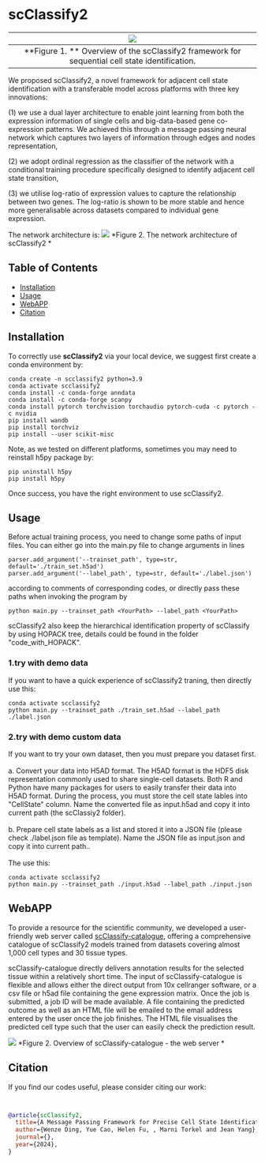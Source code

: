 # scClassify2
| ![](https://github.com/Wenze18/scClassify2/blob/main/scClassify2.png) |
|:-----------------------------------:|
| **Figure 1. **  Overview of the scClassify2 framework for sequential cell state identification. |

We proposed scClassify2, a novel framework for adjacent cell state identification with a transferable model across platforms with three key innovations:  

(1)   we use a dual layer architecture to enable joint learning from both the expression information of single cells and big-data-based gene co-expression patterns. We achieved this through a message passing neural network which captures two layers of information through edges and nodes representation,  

(2)   we adopt ordinal regression as the classifier of the network with a conditional training procedure specifically designed to identify adjacent cell state transition,  

(3)   we utilise log-ratio of expression values to capture the relationship between two genes. The log-ratio is shown to be more stable and hence more generalisable across datasets compared to individual gene expression.  

The network architecture is:
![](https://github.com/Wenze18/scClassify2/blob/main/network_architecture.png)
*Figure 2. The network architecture of scClassify2 *

## Table of Contents

* [Installation](#Installation&Usage)
* [Usage](#Usage)
* [WebAPP](#WebAPP)
* [Citation](#Citation)

## Installation

To correctly use **scClassify2** via your local device, we suggest first create a conda environment by:

~~~shell
conda create -n scclassify2 python=3.9
conda activate scclassify2
conda install -c conda-forge anndata
conda install -c conda-forge scanpy
conda install pytorch torchvision torchaudio pytorch-cuda -c pytorch -c nvidia
pip install wandb
pip install torchviz
pip install --user scikit-misc
~~~

Note, as we tested on different platforms, sometimes you may need to reinstall h5py package by:
~~~shell
pip uninstall h5py
pip install h5py
~~~

Once success, you have the right environment to use scClassify2.

## Usage

Before actual training process, you need to change some paths of input files. You can either go into the main.py file to change arguments in lines
~~~
parser.add_argument('--trainset_path', type=str, default='./train_set.h5ad')
parser.add_argument('--label_path', type=str, default='./label.json')
~~~
according to comments of corresponding codes, or directly pass these paths when invoking the program by
~~~
python main.py --trainset_path <YourPath> --label_path <YourPath>
~~~
scClassify2 also keep the hierarchical identification property of scClassify by using HOPACK tree, details could be found in the folder "code_with_HOPACK".

### 1.try with demo data
If you want to have a quick experience of scClassify2 traning, then directly use this:
~~~shell
conda activate scclassify2  
python main.py --trainset_path ./train_set.h5ad --label_path ./label.json 
~~~
### 2.try with demo custom data
If you want to try your own dataset, then you must prepare you dataset first. <br><br>
a. Convert your data into H5AD format. The H5AD format is the HDF5 disk representation commonly used to share single-cell datasets. Both R and Python have many packages for users to easily transfer their data into H5AD format. During the process, you must store the cell state lables into "CellState" column. Name the converted file as input.h5ad and copy it into current path (the scClassiy2 folder).<br><br>
b. Prepare cell state labels as a list and stored it into a JSON file (please check ./label.json file as template). Name the JSON file as input.json and copy it into current path..<br><br>
The use this:
~~~shell
conda activate scclassify2  
python main.py --trainset_path ./input.h5ad --label_path ./input.json 
~~~

## WebAPP
To provide a resource for the scientific community, we developed a user-friendly web server called [scClassify-catalogue](https://shiny.maths.usyd.edu.au/scClassify_catalogue/), offering a comprehensive catalogue of scClassify2 models trained from datasets covering almost 1,000 cell types and 30 tissue types.  

scClassify-catalogue directly delivers annotation results for the selected tissue within a relatively short time. The input of scClassify-catalogue is flexible and allows either the direct output from 10x cellranger software, or a csv file or h5ad file containing the gene expression matrix. Once the job is submitted, a job ID will be made available. A file containing the predicted outcome as well as an HTML file will be emailed to the email address entered by the user once the job finishes. The HTML file visualises the predicted cell type such that the user can easily check the prediction result.   

![](https://github.com/Wenze18/scClassify2/blob/main/Server.png)
*Figure 2. Overview of scClassify-catalogue - the web server *

## Citation

If you find our codes useful, please consider citing our work:

~~~bibtex


@article{scClassify2,
  title={A Message Passing Framework for Precise Cell State Identification with scClassify2},
  author={Wenze Ding, Yue Cao, Helen Fu, , Marni Torkel and Jean Yang},
  journal={},
  year={2024},
}
~~~
